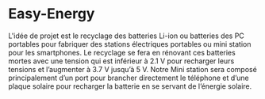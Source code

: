 # Easy-Energy
L'idée de projet est le recyclage des batteries Li-ion ou batteries des PC portables pour fabriquer des stations électriques portables ou mini station pour les smartphones.  Le recyclage se fera en rénovant ces batteries mortes avec une tension qui est inférieur à 2.1 V pour recharger leurs tensions et l’augmenter à 3.7 V jusqu’à 5 V. Notre Mini station sera composé principalement d’un port pour brancher directement le téléphone et d’une plaque solaire pour recharger la batterie en se servant de l’énergie solaire.
